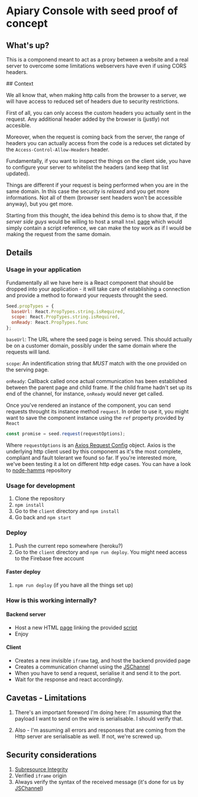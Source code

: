 # Apiary Console with seed proof of concept

## What's up?

This is a componend meant to act as a proxy between a website and a real server
to overcome some limitations webservers have even if using CORS headers.

## Context

We all know that, when making http calls from the browser to a server, we will
have access to reduced set of headers due to security restrictions.

First of all, you can only access the custom headers you actually sent in the
request. Any additional header added by the browser is (justly) not accesible.

Moreover, when the request is coming back from the server, the range of headers
you can actually access from the code is a reduces set dictated by the
`Access-Control-Allow-Headers` header.

Fundamentally, if you want to inspect the things on the client side, you have
to configure your server to whitelist the headers (and keep that list updated).

Things are different if your request is being performed when you are in the same
domain. In this case the security is *relaxed* and you get more informations. Not
all of them (browser sent headers won't be accessible anyway), but you get more.

Starting from this thought, the idea behind this demo is to show that, if the
*server side guys* would be willing to host a small `html` [page][1] which would
simply contain a script reference, we can make the toy work as if I would be
making the request from the same domain.

## Details

### Usage in your application
Fundamentally all we have here is a React component that should be dropped into
your application - it will take care of establishing a connection and provide
a method to forward your requests throught the seed.

```javascript
Seed.propTypes = {
  baseUrl: React.PropTypes.string.isRequired,
  scope: React.PropTypes.string.isRequired,
  onReady: React.PropTypes.func
};
```

`baseUrl`: The URL where the seed page is being served. This should actually be
on a customer domain, possibly under the same domain where the requests will land.

`scope`: An indentification string that *MUST* match with the one provided on the
serving page.

`onReady`: Callback called once actual communication has been established between
the parent page and child frame. If the child frame hadn't set up its end of the
channel, for instance, `onReady` would never get called.

Once you've rendered an instance of the component, you can send requests throught
its instance method `request`. In order to use it, you might want to save the
component instance using the `ref` property provided by `React`

```javascript
const promise = seed.request(requestOptions);
```

Where `requestOptions` is an [Axios Request Config][7] object. Axios is the
underlying http client used by this component as it's the most complete,
compliant and fault tolerant we found so far. If you're interested more, we've
been testing it a lot on different http edge cases. You can have a look to
[node-hamms][8] repository

### Usage for development

1. Clone the repository
2. `npm install`
3. Go to the `client` directory and `npm install`
4. Go back and `npm start`

### Deploy
1. Push the current repo somewhere (heroku?)
2. Go to the `client` directory and `npm run deploy`. You might need access to the Firebase free account

#### Faster deploy
1. `npm run deploy` (if you have all the things set up)

### How is this working internally?

#### Backend server
- Host a new HTML [page][1] linking the provided [script][2]
- Enjoy

#### Client
- Creates a new invisible `iframe` tag, and host the backend provided page
- Creates a communication channel using the [JSChannel][5]
- When you have to send a request, serialise it and send it to the port.
- Wait for the response and react accordingly.

## Cavetas - Limitations
1. There's an important foreword I'm doing here: I'm assuming that the payload I
want to send on the wire is serialisable. I should verify that.

2. Also - I'm assuming all errors and responses that are coming from the
Http server are serialisable as well. If not, we're screwed up.

## Security considerations
1. [Subresource Integrity][6]
2. Verified `iframe` origin
3. Always verify the syntax of the received message (it's done for us by [JSChannel][3])

[1]: https://github.com/apiaryio/apiary-console-seed/blob/master/serve-seed.ejs
[2]: https://github.com/apiaryio/apiary-console-seed/blob/master/client/public/apiary-customer-seed.js
[3]: https://developer.mozilla.org/en-US/docs/Web/API/Channel_Messaging_API
[5]: https://github.com/mozilla/jschannel
[6]: https://developer.mozilla.org/en-US/docs/Web/Security/Subresource_Integrity
[7]: https://github.com/mzabriskie/axios#request-config
[8]: https://github.com/apiaryio/node-hamms
